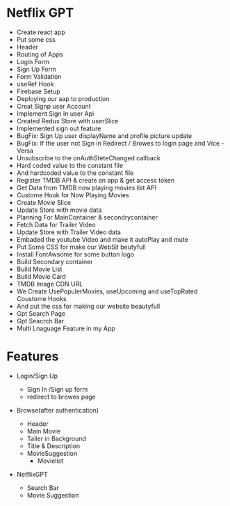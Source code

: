 # Netflix GPT

- Create react app
- Put some css
- Header
- Routing of Apps
- Login Form
- Sign Up Form
- Form Validation
- useRef Hook
- Firebase Setup
- Deploying our aap to production
- Creat Signp user Account
- Implement Sign In user Api
- Created Redux Store with userSlice
- Implemented sign out feature
- BugFix: Sign Up user displayName and profile picture update
- BugFix: If the user not Sign in Redirect / Browes to login page and Vice - Versa
- Unsubscribe to the onAuthSteteChanged callback
- Hard coded value to the constant file
- And hardcoded value to the constant file
- Register TMDB API & create an app & get access token
- Get Data from TMDB now playing movies list API
- Custome Hook for Now Playing Movies
- Create Movie Slice
- Update Store with movie data
- Planning For MainContainer & secondrycontainer
- Fetch Data for Trailer Video
- Update Store with Trailer Video data
- Embaded the youtube Video and make it autoPlay and mute
- Put Some CSS for make our WebSit beutyfull
- Install FontAwsome for some button logo
- Build Secondary container
- Build Movie List
- Build Movie Card
- TMDB Image CDN URL
- We Create UsePopulerMovies, useUpcoming and useTopRated Coustome Hooks
- And put the css for making our website beautyfull
- Gpt Search Page
- Gpt Seacrch Bar
- Multi Lnaguage Feature in my App

# Features
- Login/Sign Up
    - Sign In /Sign up form
    - redirect to browes page


- Browse(after authentication)
    - Header
    - Main Movie
    - Tailer in Background
    - Title & Description
    - MovieSuggestion
        - Movielist

- NetflixGPT
    - Search Bar
    - Movie Suggestion